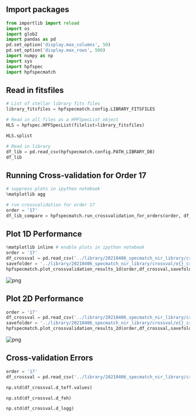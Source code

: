 ## Import packages


```python
from importlib import reload
import os
import glob2
import pandas as pd
pd.set_option('display.max_columns', 50)
pd.set_option('display.max_rows', 500)
import numpy as np
import sys
import hpfspec
import hpfspecmatch
```

## Read in fitsfiles


```python
# List of stellar library fits files
library_fitsfiles = hpfspecmatch.config.LIBRARY_FITSFILES

# Read in all files as a HPFSpecList object
HLS = hpfspec.HPFSpecList(filelist=library_fitsfiles)
```

```python
HLS.splist
```

```python
# Read in library
df_lib = pd.read_csv(hpfspecmatch.config.PATH_LIBRARY_DB)
df_lib
```


## Running Cross-validation for Order 17


```python
# suppress plots in ipython notebook
%matplotlib agg

# run crossvalidation for order 17
order = '17'
df_lib_compare = hpfspecmatch.run_crossvalidation_for_orders(order, df_lib, HLS, plot_results = True)
```


## Plot 1D Performance


```python
%matplotlib inline # enable plots in ipython notebook
order = '17'
df_crossval = pd.read_csv('../library/20210406_specmatch_nir_library/crossval/o{}_crossval/crossvalidation_resuls_o{}.csv'.format(order,order))
savefolder = '../library/20210406_specmatch_nir_library/crossval/o{}_crossval'.format(order)
hpfspecmatch.plot_crossvalidation_results_1d(order,df_crossval,savefolder)
```

![png](output_9_1.png)


## Plot 2D Performance


```python
order = '17'
df_crossval = pd.read_csv('../library/20210406_specmatch_nir_library/crossval/o{}_crossval/crossvalidation_resuls_o{}.csv'.format(order,order))
savefolder = '../library/20210406_specmatch_nir_library/crossval/o{}_crossval'.format(order)
hpfspecmatch.plot_crossvalidation_results_2d(order,df_crossval,savefolder)
```

![png](output_11_1.png)


## Cross-validation Errors


```python
order = '17'
df_crossval = pd.read_csv('../library/20210406_specmatch_nir_library/crossval/o{}_crossval/crossvalidation_resuls_o{}.csv'.format(order,order))
```


```python
np.std(df_crossval.d_teff.values)
```

```python
np.std(df_crossval.d_feh)
```

```python
np.std(df_crossval.d_logg)
```
